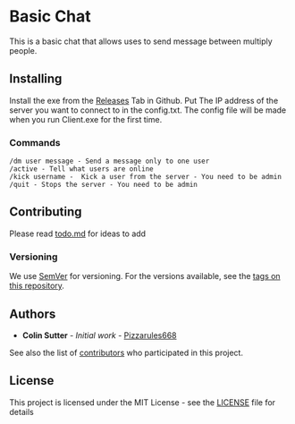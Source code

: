 # Basic Chat
This is a basic chat that allows uses to send message between multiply people.

## Installing
Install the exe from the [Releases](https://github.com/PizzaRules668/Chat/releases) Tab in Github.
Put The IP address of the server you want to connect to in the config.txt. The config file will be made when you run Client.exe for the first time. 

### Commands
```
/dm user message - Send a message only to one user
/active - Tell what users are online
/kick username -  Kick a user from the server - You need to be admin
/quit - Stops the server - You need to be admin
```

## Contributing
Please read [todo.md](todo.md) for ideas to add

### Versioning

We use [SemVer](http://semver.org/) for versioning. For the versions available, see the [tags on this repository](https://github.com/Pizzarules668/chat/tags). 

## Authors

* **Colin Sutter** - *Initial work* - [Pizzarules668](https://github.com/Pizzarules668)

See also the list of [contributors](https://github.com/Pizzarules668/chat/contributors) who participated in this project.

## License

This project is licensed under the MIT License - see the [LICENSE](LICENSE) file for details